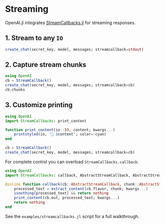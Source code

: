 # Streaming

OpenAI.jl integrates [StreamCallbacks.jl](https://github.com/svilupp/StreamCallbacks.jl) for streaming responses.

## 1. Stream to any `IO`
```julia
create_chat(secret_key, model, messages; streamcallback=stdout)
```

## 2. Capture stream chunks
```julia
using OpenAI
cb = StreamCallback()
create_chat(secret_key, model, messages; streamcallback=cb)
cb.chunks
```

## 3. Customize printing
```julia
using OpenAI
import StreamCallbacks: print_content

function print_content(io::IO, content; kwargs...)
    printstyled(io, "🌊 $content"; color=:cyan)
end

cb = StreamCallback()
create_chat(secret_key, model, messages; streamcallback=cb)
```

For complete control you can overload `StreamCallbacks.callback`:
```julia
using OpenAI
import StreamCallbacks: callback, AbstractStreamCallback, AbstractStreamChunk, extract_content, print_content

@inline function callback(cb::AbstractStreamCallback, chunk::AbstractStreamChunk; kwargs...)
    processed_text = extract_content(cb.flavor, chunk; kwargs...)
    isnothing(processed_text) && return nothing
    print_content(cb.out, processed_text; kwargs...)
    return nothing
end
```

See the `examples/streamcallbacks.jl` script for a full walkthrough.
